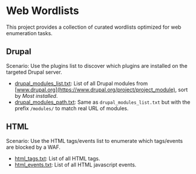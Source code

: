 # Web Wordlists

This project provides a collection of curated wordlists optimized for web enumeration tasks.

## Drupal

Scenario: Use the plugins list to discover which plugins are installed on the targeted Drupal server.

- [drupal_modules_list.txt](./drupal/drupal_modules_list.txt): List of all Drupal modules from [www.drupal.org](https://www.drupal.org/project/project_module), sort by *Most installed*.
- [drupal_modules_path.txt](./drupal/drupal_modules_path.txt): Same as `drupal_modules_list.txt` but with the prefix `/modules/` to match real URL of modules. 

## HTML

Scenario: Use the HTML tags/events list to enumerate which tags/events are blocked by a WAF.

- [html_tags.txt](./html/html_tags.txt): List of all HTML tags.
- [html_events.txt](./html/html_events.txt): List of all HTML javascript events.

